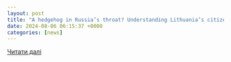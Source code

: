 ```yaml
---
layout: post
title: "A hedgehog in Russia’s throat? Understanding Lithuania’s citizen army"
date: 2024-08-06 06:15:37 +0000
categories: [news]
---
```


[Читати далі](https://www.lrt.lt/en/news-in-english/19/2326275/a-hedgehog-in-russia-s-throat-understanding-lithuania-s-citizen-army)
